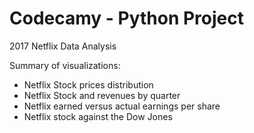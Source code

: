 # Codecamy - Python Project

2017 Netflix Data Analysis

Summary of visualizations:
- Netflix Stock prices distribution 
- Netflix Stock and revenues by quarter
- Netflix earned versus actual earnings per share
- Netflix stock against the Dow Jones

